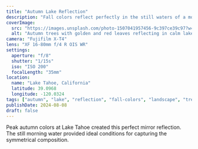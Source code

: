 ```yaml
---
title: "Autumn Lake Reflection"
description: "Fall colors reflect perfectly in the still waters of a mountain lake, creating a mirror image of the surrounding forest."
coverImage:
  src: "https://images.unsplash.com/photo-1507041957456-9c397ce39c97?w=1920&h=1080&fit=crop"
  alt: "Autumn trees with golden and red leaves reflecting in calm lake water"
camera: "Fujifilm X-T4"
lens: "XF 16-80mm f/4 R OIS WR"
settings:
  aperture: "f/8"
  shutter: "1/15s"
  iso: "ISO 200"
  focalLength: "35mm"
location:
  name: "Lake Tahoe, California"
  latitude: 39.0968
  longitude: -120.0324
tags: ["autumn", "lake", "reflection", "fall-colors", "landscape", "trees"]
publishDate: 2024-08-08
draft: false
---
```


Peak autumn colors at Lake Tahoe created this perfect mirror reflection. The still morning water provided ideal conditions for capturing the symmetrical composition.